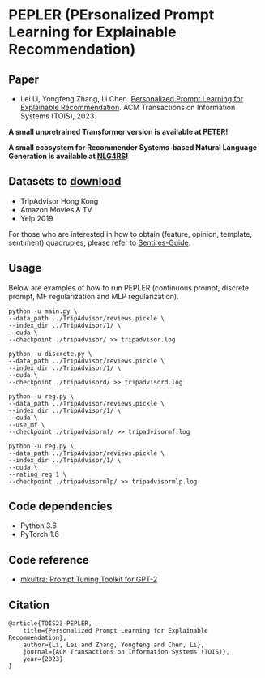 # PEPLER (PErsonalized Prompt Learning for Explainable Recommendation)

## Paper
- Lei Li, Yongfeng Zhang, Li Chen. [Personalized Prompt Learning for Explainable Recommendation](https://arxiv.org/abs/2202.07371). ACM Transactions on Information Systems (TOIS), 2023.

**A small unpretrained Transformer version is available at [PETER](https://github.com/lileipisces/PETER)!**

**A small ecosystem for Recommender Systems-based Natural Language Generation is available at [NLG4RS](https://github.com/lileipisces/NLG4RS)!**

## Datasets to [download](https://lifehkbueduhk-my.sharepoint.com/:f:/g/personal/16484134_life_hkbu_edu_hk/Eln600lqZdVBslRwNcAJL5cBarq6Mt8WzDKpkq1YCqQjfQ?e=cISb1C)
- TripAdvisor Hong Kong
- Amazon Movies & TV
- Yelp 2019

For those who are interested in how to obtain (feature, opinion, template, sentiment) quadruples, please refer to [Sentires-Guide](https://github.com/lileipisces/Sentires-Guide).

## Usage
Below are examples of how to run PEPLER (continuous prompt, discrete prompt, MF regularization and MLP regularization).
```
python -u main.py \
--data_path ../TripAdvisor/reviews.pickle \
--index_dir ../TripAdvisor/1/ \
--cuda \
--checkpoint ./tripadvisor/ >> tripadvisor.log

python -u discrete.py \
--data_path ../TripAdvisor/reviews.pickle \
--index_dir ../TripAdvisor/1/ \
--cuda \
--checkpoint ./tripadvisord/ >> tripadvisord.log

python -u reg.py \
--data_path ../TripAdvisor/reviews.pickle \
--index_dir ../TripAdvisor/1/ \
--cuda \
--use_mf \
--checkpoint ./tripadvisormf/ >> tripadvisormf.log

python -u reg.py \
--data_path ../TripAdvisor/reviews.pickle \
--index_dir ../TripAdvisor/1/ \
--cuda \
--rating_reg 1 \
--checkpoint ./tripadvisormlp/ >> tripadvisormlp.log
```

## Code dependencies
- Python 3.6
- PyTorch 1.6

## Code reference
- [mkultra: Prompt Tuning Toolkit for GPT-2](https://github.com/corolla-johnson/mkultra)

## Citation
```
@article{TOIS23-PEPLER,
	title={Personalized Prompt Learning for Explainable Recommendation},
	author={Li, Lei and Zhang, Yongfeng and Chen, Li},
	journal={ACM Transactions on Information Systems (TOIS)},
	year={2023}
}
```
